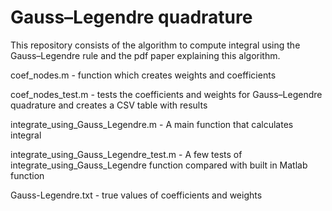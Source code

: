 # Gauss–Legendre quadrature #
This repository consists of the algorithm to compute integral using the Gauss–Legendre rule and the pdf paper explaining this algorithm.

coef_nodes.m - function which creates weights and coefficients

coef_nodes_test.m - tests the coefficients and weights for Gauss–Legendre quadrature and creates a CSV table with results

integrate_using_Gauss_Legendre.m - A main function that calculates integral

integrate_using_Gauss_Legendre_test.m - A few tests of integrate_using_Gauss_Legendre function compared with built in Matlab function

Gauss-Legendre.txt - true values of coefficients and weights
